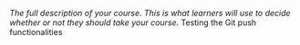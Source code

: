 _The full description of your course. This is what learners will use to decide whether or not they should take your course._
Testing the Git push functionalities

